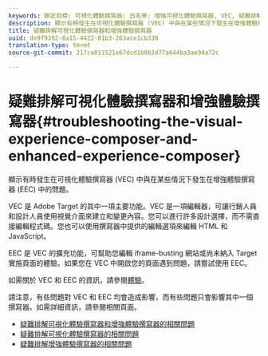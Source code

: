 ```yaml
---
keywords: 鎖定目標; 可視化體驗撰寫器; 白名單; 增強可視化體驗撰寫器, VEC, 疑難排解可視化體驗撰寫器; 疑難排解; EEC; 增強體驗撰寫器; TLS; TLS 1.2
description: 顯示有時發生在可視化體驗撰寫器 (VEC) 中與在某些情況下發生在增強體驗撰寫器 (EEC) 中的問題。
title: 疑難排解可視化體驗撰寫器和增強體驗撰寫器
uuid: de9f9392-8a15-4422-81b3-263ace1cb330
translation-type: tm+mt
source-git-commit: 217ca811521e67dcd1b063d77a644ba3ae94a72c

---
```



# 疑難排解可視化體驗撰寫器和增強體驗撰寫器{#troubleshooting-the-visual-experience-composer-and-enhanced-experience-composer}

顯示有時發生在可視化體驗撰寫器 (VEC) 中與在某些情況下發生在增強體驗撰寫器 (EEC) 中的問題。

VEC 是 Adobe Target 的其中一項主要功能。VEC 是一項編輯器，可讓行銷人員和設計人員使用視覺介面來建立和變更內容。您可以進行許多設計選擇，而不需直接編輯程式碼。您也可以使用撰寫器中提供的編輯選項來編輯 HTML 和 JavaScript。

EEC 是 VEC 的擴充功能，可幫助您編輯 iframe-busting 網站或尚未納入 Target 實施頁面的體驗。如果您在 VEC 中開啟您的頁面遇到問題，請嘗試使用 EEC。

如需關於 VEC 和 EEC 的資訊，請參閱[體驗](../../../c-experiences/experiences.md#concept_A2E10F6AFB3D4AEAB6951EE14688848D)。

請注意，有些問題對 VEC 和 EEC 均會造成影響，而有些問題只會影響其中一個撰寫器。如需詳細資訊，請參閱相關頁面。

* [疑難排解可視化體驗撰寫器和增強體驗撰寫器的相關問題](/help/c-experiences/c-visual-experience-composer/r-troubleshoot-composer/issues-related-to-the-visual-experience-composer-vec-and-enhanced-experience-composer-eec.md)
* [疑難排解可視化體驗撰寫器的相關問題](/help/c-experiences/c-visual-experience-composer/r-troubleshoot-composer/troubleshooting-issues-related-to-the-visual-experience-composer-vec.md)
* [疑難排解增強體驗撰寫器的相關問題](/help/c-experiences/c-visual-experience-composer/r-troubleshoot-composer/troubleshooting-issues-related-to-the-enhanced-experience-composer-eec.md)